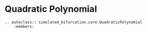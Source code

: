 # Quadratic Polynomial

```{eval-rst}
.. autoclass:: simulated_bifurcation.core.QuadraticPolynomial
    :members:
```
